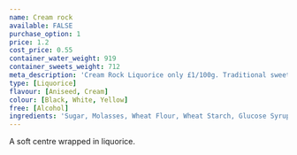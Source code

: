 ```yaml
---
name: Cream rock
available: FALSE
purchase_option: 1
price: 1.2
cost_price: 0.55
container_water_weight: 919
container_sweets_weight: 712
meta_description: 'Cream Rock Liquorice only £1/100g. Traditional sweets and more at Humbugs Confectionery Store. Specialists in satisfying your sweet tooth!'
type: [Liquorice]
flavour: [Aniseed, Cream]
colour: [Black, White, Yellow]
free: [Alcohol]
ingredients: 'Sugar, Molasses, Wheat Flour, Wheat Starch, Glucose Syrup, Vegetable Fat, Gelatine, Dextrose, Liquorice Extract, Citric Acid, Lactic Acid, Glazing Agents: Vegetable Oil, Colours: E150C, E160A, E120'
---
```

A soft centre wrapped in liquorice.
